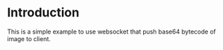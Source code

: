 # Introduction

This is a simple example to use websocket that push base64 bytecode of image to client.
